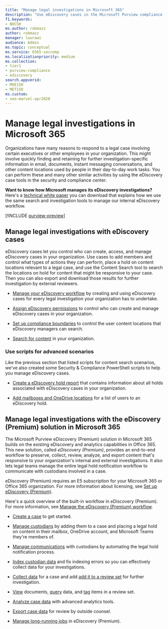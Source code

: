 ```yaml
---
title: "Manage legal investigations in Microsoft 365"
description: "Use eDiscovery cases in the Microsoft Purview compliance portal to manage your organization's legal investigation."
f1.keywords:
- NOCSH
ms.author: robmazz
author: robmazz
manager: laurawi
audience: Admin
ms.topic: conceptual
ms.service: O365-seccomp
ms.localizationpriority: medium
ms.collection:
- tier1
- purview-compliance
- ediscovery
search.appverid: 
- MOE150
- MET150
ms.custom:
- seo-marvel-apr2020
---
```


# Manage legal investigations in Microsoft 365

Organizations have many reasons to respond to a legal case involving certain executives or other employees in your organization. This might involve quickly finding and retaining for further investigation-specific information in email, documents, instant messaging conversations, and other content locations used by people in their day-to-day work tasks. You can perform these and many other similar activities by using the eDiscovery case tools in the security and compliance center.
  
**Want to know how Microsoft manages its eDiscovery investigations?** Here's a [technical white paper](https://go.microsoft.com/fwlink/?linkid=852161) you can download that explains how we use the same search and investigation tools to manage our internal eDiscovery workflow.

[!INCLUDE [purview-preview](../includes/purview-preview.md)]

## Manage legal investigations with eDiscovery cases

eDiscovery cases let you control who can create, access, and manage eDiscovery cases in your organization. Use cases to add members and control what types of actions they can perform, place a hold on content locations relevant to a legal case, and use the Content Search tool to search the locations on hold for content that might be responsive to your case. Then you can also export and download those results for further investigation by external reviewers.
  
- [Manage your eDiscovery workflow](./ediscovery-standard-get-started.md) by creating and using eDiscovery cases for every legal investigation your organization has to undertake.

- [Assign eDiscovery permissions](ediscovery-assign-permissions.md) to control who can create and manage eDiscovery cases in your organization.

- [Set up compliance boundaries](set-up-compliance-boundaries.md) to control the user content locations that eDiscovery managers can search.

- [Search for content](search-for-content.md) in your organization.

### Use scripts for advanced scenarios

Like the previous section that listed scripts for content search scenarios, we've also created some Security & Compliance PowerShell scripts to help you manage eDiscovery cases.
  
- [Create a eDiscovery hold report](ediscovery-create-a-report-on-holds-in-cases.md) that contains information about all holds associated with eDiscovery cases in your organization.

- [Add mailboxes and OneDrive locations](use-a-script-to-add-users-to-a-hold-in-ediscovery.md) for a list of users to an eDiscovery hold.
  
## Manage legal investigations with the eDiscovery (Premium) solution in Microsoft 365

The Microsoft Purview eDiscovery (Premium) solution in Microsoft 365 builds on the existing eDiscovery and analytics capabilities in Office 365. This new solution, called *eDiscovery (Premium)*, provides an end-to-end workflow to preserve, collect, review, analyze, and export content that's responsive to your organization's internal and external investigations. It also lets legal teams manage the entire legal hold notification workflow to communicate with custodians involved in a case.

eDiscovery (Premium) requires an E5 subscription for your Microsoft 365 or Office 365 organization. For more information about licensing, see [Set up eDiscovery (Premium)](ediscovery-premium-get-started.md#step-1-verify-and-assign-appropriate-licenses).

Here's a quick overview of the built-in workflow in eDiscovery (Premium). For more information, see [Manage the eDiscovery (Premium) workflow](ediscovery-create-and-manage-advanced-cases.md#manage-the-workflow).

- [Create a case](ediscovery-create-and-manage-advanced-cases.md#create-a-case) to get started.

- [Manage custodians](managing-custodians.md) by adding them to a case and placing a legal hold on content in their mailbox, OneDrive account, and Microsoft Teams they're members of.

- [Manage communications](managing-custodian-communications.md) with custodians by automating the legal hold notification process.

- [Index custodian data](processing-data-for-case.md) and fix indexing errors so you can effectively collect data for your investigations.

- [Collect data](collecting-data-for-ediscovery.md) for a case and add [add it to a review set](collecting-data-for-ediscovery.md#add-search-results-to-a-review-set) for further investigation.

- [View](view-documents-in-review-set.md) documents, [query](review-set-search.md) data, and [tag](tagging-documents.md) items in a review set.

- [Analyze case data](ediscovery-analyzing-data-in-review-set.md) with advanced analytics tools.

- [Export case data](ediscovery-exporting-data.md) for review by outside counsel.

- [Manage long-running jobs](managing-jobs-ediscovery20.md) in eDiscovery (Premium).

